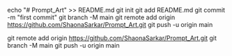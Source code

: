 echo "# Prompt_Art" >> README.md
git init
git add README.md
git commit -m "first commit"
git branch -M main
git remote add origin https://github.com/ShaonaSarkar/Prompt_Art.git
git push -u origin main

git remote add origin https://github.com/ShaonaSarkar/Prompt_Art.git
git branch -M main
git push -u origin main